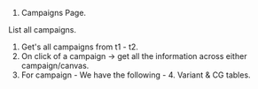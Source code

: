 1. Campaigns Page. 

List all campaigns. 
1. Get's all campaigns from t1 - t2. 
2. On click of a campaign -> get all the information across either campaign/canvas.
3. For campaign - 
   We have the following - 
   4. Variant & CG tables. 